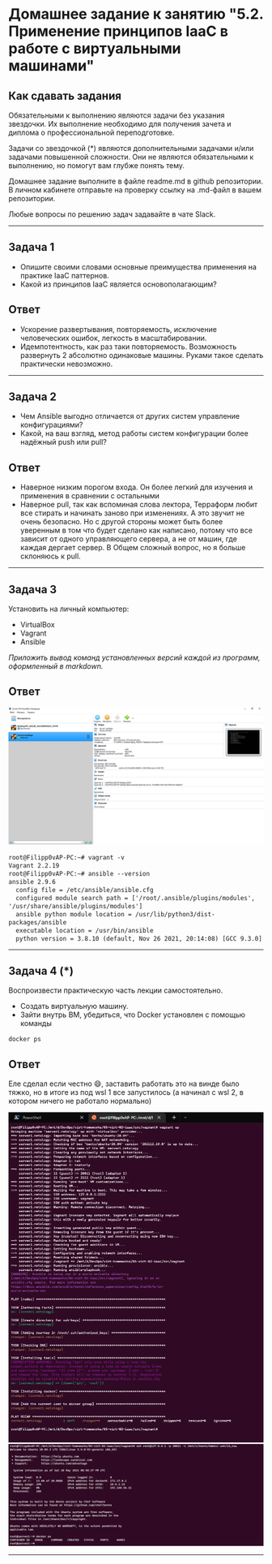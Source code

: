 
# Домашнее задание к занятию "5.2. Применение принципов IaaC в работе с виртуальными машинами"

## Как сдавать задания

Обязательными к выполнению являются задачи без указания звездочки. Их выполнение необходимо для получения зачета и диплома о профессиональной переподготовке.

Задачи со звездочкой (*) являются дополнительными задачами и/или задачами повышенной сложности. Они не являются обязательными к выполнению, но помогут вам глубже понять тему.

Домашнее задание выполните в файле readme.md в github репозитории. В личном кабинете отправьте на проверку ссылку на .md-файл в вашем репозитории.

Любые вопросы по решению задач задавайте в чате Slack.

---

## Задача 1

- Опишите своими словами основные преимущества применения на практике IaaC паттернов.
- Какой из принципов IaaC является основополагающим?

## Ответ

- Ускорение развертывания, повторяемость, исключение человеческих ошибок, легкость в масштабировании.
- Идемпотентность, как раз таки повторяемость. Возможность развернуть 2 абсолютно одинаковые машины. Руками такое сделать практически невозможно.

------------------------------------------------------------------------------------
## Задача 2

- Чем Ansible выгодно отличается от других систем управление конфигурациями?
- Какой, на ваш взгляд, метод работы систем конфигурации более надёжный push или pull?

## Ответ

- Наверное низким порогом входа. Он более легкий для изучения и применения в сравнении с остальными
- Наверное pull, так как вспоминая слова лектора, Терраформ любит все стирать и начинать заново при изменениях. А это звучит не очень безопасно. Но с другой стороны может быть более уверенным в том что будет сделано как написано, потому что все зависит от одного управляющего сервера, а не от машин, где каждая дергает сервер. В Общем сложный вопрос, но я больше склоняюсь к pull.

------------------------------------------------------------------------------------

## Задача 3

Установить на личный компьютер:

- VirtualBox
- Vagrant
- Ansible

*Приложить вывод команд установленных версий каждой из программ, оформленный в markdown.*

## Ответ

![virtualbox](src/VirtualBox.png)

```
root@Filipp0vAP-PC:~# vagrant -v
Vagrant 2.2.19
root@Filipp0vAP-PC:~# ansible --version
ansible 2.9.6
  config file = /etc/ansible/ansible.cfg
  configured module search path = ['/root/.ansible/plugins/modules', '/usr/share/ansible/plugins/modules']
  ansible python module location = /usr/lib/python3/dist-packages/ansible
  executable location = /usr/bin/ansible
  python version = 3.8.10 (default, Nov 26 2021, 20:14:08) [GCC 9.3.0]
```
------------------------------------------------------------------------------------
## Задача 4 (*)

Воспроизвести практическую часть лекции самостоятельно.

- Создать виртуальную машину.
- Зайти внутрь ВМ, убедиться, что Docker установлен с помощью команды
```
docker ps
```

## Ответ

Еле сделал если честно 😄, заставить работать это на винде было тяжко, но в итоге из под wsl 1 все запустилось (а начинал с wsl 2, в котором ничего не работало нормально)

![ansible_ok](src/ansible_ok.png)
![docker_ok](src/Docker_ok.png)

------------------------------------------------------------------------------------